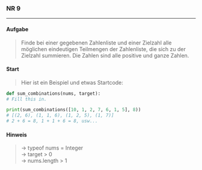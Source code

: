### NR 9

---

#### Aufgabe
> Finde bei einer gegebenen Zahlenliste und einer Zielzahl alle möglichen eindeutigen Teilmengen der Zahlenliste, die sich zu der Zielzahl summieren. Die Zahlen sind alle positive und ganze Zahlen.


#### Start
> Hier ist ein Beispiel und etwas Startcode:

```py
def sum_combinations(nums, target):
# Fill this in.

print(sum_combinations([10, 1, 2, 7, 6, 1, 5], 8))
# [(2, 6), (1, 1, 6), (1, 2, 5), (1, 7)]
# 2 + 6 = 8, 1 + 1 + 6 = 8, usw...
```


#### Hinweis
> -> typeof nums = Integer<br>
> -> target > 0<br>
> -> nums.length > 1<br>
